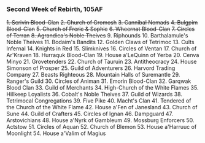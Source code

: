 ### Second Week of Rebirth, 105AF
~~1. Scrivin Blood-Clan~~
~~2. Church of Gromosh~~
~~3. Cannibal Nomads~~
~~4. Bulgpim Blood-Clan~~
~~5. Church of Freric & Sophie~~
~~6. Wheernat Blood-Clan~~
~~7. Circles of Terran~~
~~8. Agrandica's Noble Theives~~
9. Riphounds
10. Barthalamule's Noble Theives
11. Bodaim's Bandits
12. Golden Claws of Tetrimoc
13. Cults Infernal
14. Knights in Red
15. Slimknives
16. Circles of Ventan
17. Church of Ar'Kraven
18. Hurraquk Blood-Clan
19. House a'LeQuinn of Yerba
20. Cenva Minyo
21. Grovetenders
22. Church of Tauruin
23. Antitheocracy
24. House Simonson of Prosper
25. Guild of Adventurers
26. Harvord Trading Company
27. Beasts Righteous
28. Mountain Halls of Suremantle
29. Ranger's Guild
30. Circles of Animan
31. Emorin Blood-Clan
32. Garqwak Blood Clan
33. Guild of Merchants
34. High-Church of the White Flames
35. Hillkeep Loyalists
36. Cobalt's Noble Theives
37. Guild of Wizards
38. Tetrimocal Congregations
39. Five Pike
40. Macht's Clan
41. Tendered of the Church of the White Flame
42. House a'Fen of Janesland
43. Church of Sune
44. Guild of Crafters
45. Circles of Ignan
46. Dampguard
47. Arstovichians
48. House a'Nyrk of Gambleum
49. Mossburg Enforcers
50. Actstow
51. Circles of Aquan
52. Church of Blemon
53. House a'Harruuc of Moonlight
54. House a'Valim of Magius